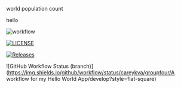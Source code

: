 world population count

hello

![workflow](https://github.com/careykva/groupfour/actions/workflows/main.yml/badge.svg)

[![LICENSE](https://img.shields.io/github/license/careykva/sem.svg?style=flat-square)](https://github.com/careykva/sem/blob/master/LICENSE)

[![Releases](https://img.shields.io/github/release/careykva/sem/all.svg?style=flat-square)](https://github.com/careykva/sem/releases)

![GitHub Workflow Status (branch)](https://img.shields.io/github/workflow/status/careykva/groupfour/A workflow for my Hello World App/develop?style=flat-square)

